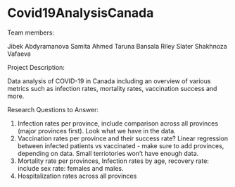 # Covid19AnalysisCanada

Team members:

Jibek Abdyramanova
Samita Ahmed 
Taruna Bansala
Riley Slater 
Shakhnoza Vafaeva

Project Description:

Data analysis of COVID-19 in Canada including an overview of various metrics such as infection rates, mortality rates, vaccination success and more. 

Research Questions to Answer:

1. Infection rates per province, include comparison across all provinces (major provinces first). Look what we have in the data.
2. Vaccination rates per province and their success rate? Linear regression between infected patients vs vaccinated - make sure to add provinces, depending on data. Small terriotories won’t have enough data.
3. Mortality rate per provinces, Infection rates by age, recovery rate: include sex rate: females and males. 
4. Hospitalization rates across all provinces 



